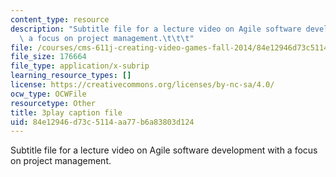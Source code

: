 ```yaml
---
content_type: resource
description: "Subtitle file for a lecture video on Agile software development with\
  \ a focus on project management.\t\t\t"
file: /courses/cms-611j-creating-video-games-fall-2014/84e12946d73c5114aa77b6a83803d124_nrfl6GAQy2s.vtt
file_size: 176664
file_type: application/x-subrip
learning_resource_types: []
license: https://creativecommons.org/licenses/by-nc-sa/4.0/
ocw_type: OCWFile
resourcetype: Other
title: 3play caption file
uid: 84e12946-d73c-5114-aa77-b6a83803d124
---
```

Subtitle file for a lecture video on Agile software development with a focus on project management.			